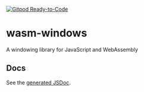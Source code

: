 [![Gitpod Ready-to-Code](https://img.shields.io/badge/Gitpod-Ready--to--Code-blue?logo=gitpod)](https://gitpod.io/#https://github.com/munchkinhalfling/wasm-windows) 

# wasm-windows
A windowing library for JavaScript and WebAssembly
## Docs
See the [generated JSDoc](https://munchkinhalfling.github.io/wasm-windows).